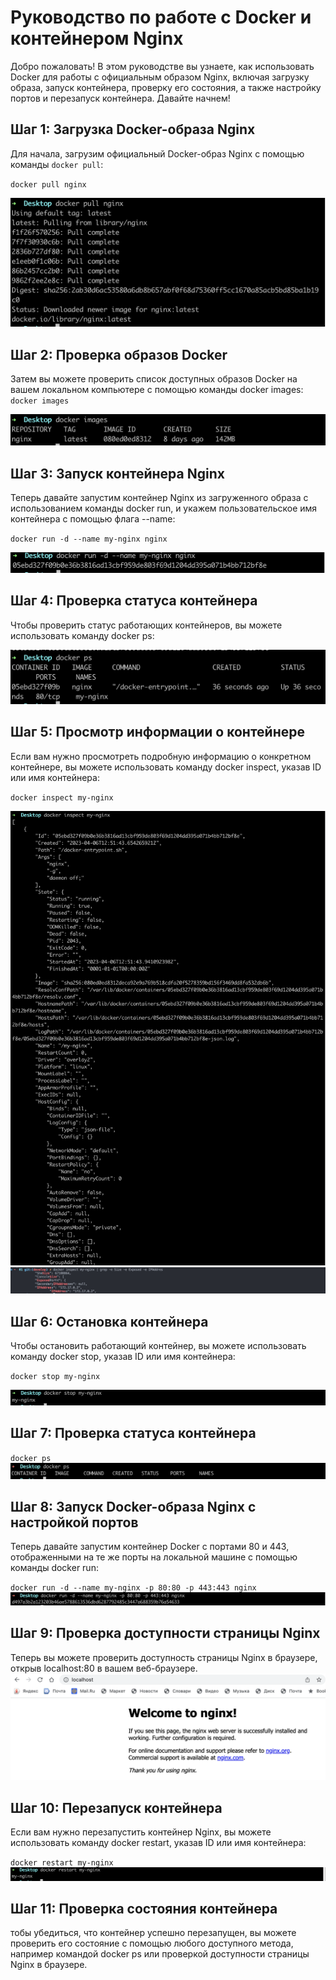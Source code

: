 # Руководство по работе с Docker и контейнером Nginx

Добро пожаловать! В этом руководстве вы узнаете, как использовать Docker для работы с официальным образом Nginx, включая загрузку образа, запуск контейнера, проверку его состояния, а также настройку портов и перезапуск контейнера. Давайте начнем!

## Шаг 1: Загрузка Docker-образа Nginx

Для начала, загрузим официальный Docker-образ Nginx с помощью команды `docker pull`:

`docker pull nginx`  

![Step 1: Pull Docker Image](./images/image1.png "Step 1: Pull Docker Image")  


## Шаг 2: Проверка образов Docker  

Затем вы можете проверить список доступных образов Docker на вашем локальном компьютере с помощью команды docker images:  
`docker images`  

![Step 2: Check Docker Images](./images/image2.png "Step 2: Check Docker Images")  


##  Шаг 3: Запуск контейнера Nginx  

Теперь давайте запустим контейнер Nginx из загруженного образа с использованием команды docker run, и укажем пользовательское имя контейнера с помощью флага --name:  

`docker run -d --name my-nginx nginx`  

![Step 3: Run Docker Image](./images/image3.png "Step 3: Run Docker Image")

##  Шаг 4: Проверка статуса контейнера  

Чтобы проверить статус работающих контейнеров, вы можете использовать команду docker ps:  

![Step 4: Check Running Container](./images/image4.png "Step 4: Check Running Container")  

##  Шаг 5: Просмотр информации о контейнере  

Если вам нужно просмотреть подробную информацию о конкретном контейнере, вы можете использовать команду docker inspect, указав ID или имя контейнера:  

`docker inspect my-nginx`  

![Step 5: View Container Information](./images/image5.png "Step 5: View Container Information")  
![Step 5: View Container Information](./images/image5.1.png "Step 5: View Container Information")  


##  Шаг 6: Остановка контейнера  

Чтобы остановить работающий контейнер, вы можете использовать команду docker stop, указав ID или имя контейнера:  

`docker stop my-nginx`  

![Step 6: Stop Docker Container](./images/image6.png "Step 6: Stop Docker Container")  


## Шаг 7: Проверка статуса контейнера  

`docker ps`    
![Step 7: Check Stopped Container](./images/image7.png "Step 7: Check Stopped Container")  


## Шаг 8: Запуск Docker-образа Nginx с настройкой портов  

Теперь давайте запустим контейнер Docker с портами 80 и 443, отображенными на те же порты на локальной машине с помощью команды docker run:  

`docker run -d --name my-nginx -p 80:80 -p 443:443 nginx`    
![Step 8: Run Docker with Mapped Ports](./images/image8.png "Step 8: Run Docker with Mapped Ports")  


## Шаг 9: Проверка доступности страницы Nginx  

Теперь вы можете проверить доступность страницы Nginx в браузере, открыв localhost:80 в вашем веб-браузере.    
![Step 9: Verify Nginx Start Page](./images/image9.png "Step 9: Verify Nginx Start Page")  


## Шаг 10: Перезапуск контейнера  

Если вам нужно перезапустить контейнер Nginx, вы можете использовать команду docker restart, указав ID или имя контейнера:  

`docker restart my-nginx`  
![Step 10: Restart Docker Container](./images/image10.png "Step 10: Restart Docker Container")  


## Шаг 11: Проверка состояния контейнера  

тобы убедиться, что контейнер успешно перезапущен, вы можете проверить его состояние с помощью любого доступного метода, например командой docker ps или проверкой доступности страницы Nginx в браузере.
